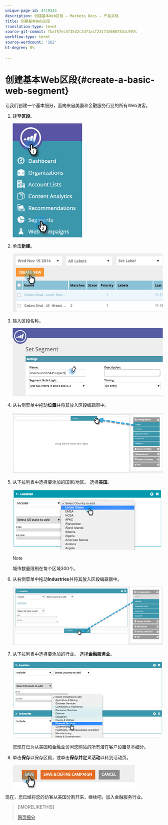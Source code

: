 ```yaml
---
unique-page-id: 4719344
description: 创建基本Web区段 — Marketo Docs — 产品文档
title: 创建基本Web区段
translation-type: tm+mt
source-git-commit: fbaf57ec4f3532c2d71acf23171d60873b1c997c
workflow-type: tm+mt
source-wordcount: '162'
ht-degree: 0%

---
```



# 创建基本Web区段{#create-a-basic-web-segment}

让我们创建一个基本细分，面向来自美国和金融服务行业的所有Web访客。

1. 转至&#x200B;**区段**。

   ![](assets/image2016-8-18-15-3a37-3a32.png)

1. 单击&#x200B;**新建**。

   ![](assets/image2014-11-19-19-3a33-3a47.png)

1. 输入区段名称。

   ![](assets/segment-name.png)

1. 从右侧菜单中拖动&#x200B;**位置**&#x200B;并将其放入区段编辑器中。

   ![](assets/location-drag-hand.jpg)

1. 从下拉列表中选择要添加的国家/地区。 选择&#x200B;**美国**。

   ![](assets/image2015-5-28-15-3a29-3a15.png)

   >[!NOTE]
   >
   >城市数量限制在每个区域300个。

1. 从右侧菜单中拖动&#x200B;**Industries**&#x200B;并将其放入区段编辑器中。

   ![](assets/industries-hand.jpg)

1. 从下拉列表中选择要添加的行业。 选择&#x200B;**金融服务业**。

   ![](assets/segment-industries.png)

   您现在已为从美国和金融业访问您网站的所有潜在客户设置基本细分。

1. 单击&#x200B;**保存**&#x200B;以保存区段，或单击&#x200B;**保存并定义活动**&#x200B;以转到活动页。

   ![](assets/image2014-11-19-19-3a48-3a20.png)

现在，您已经将您的访客从美国分割开来，继续吧，加入金融服务行业。

>[!MORELIKETHIS]
>
>[网页细分](/help/marketo/product-docs/web-personalization/using-web-segments/web-segments.md)
